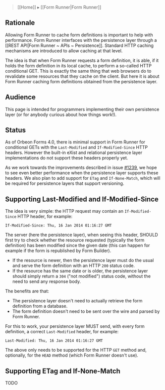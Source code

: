 > [[Home]] ▸ [[Form Runner|Form Runner]]

## Rationale

Allowing Form Runner to cache form definitions is important to help with performance. Form Runner interfaces with the persistence layer through a [[REST API|Form Runner ~ APIs ~ Persistence]]. Standard HTTP caching mechanisms are introduced to allow caching at that level.

The idea is that when Form Runner requests a form definition, it is able, if it holds the form definition in its local cache, to perform a so-called HTTP conditional GET. This is exactly the same thing that web browsers do to revalidate some resources that they cache on the client. But here it is about Form Runner caching form definitions obtained from the persistence layer.

## Audience

This page is intended for programmers implementing their own persistence layer (or for anybody curious about how things work!).

## Status

As of Orbeon Forms 4.0, there is minimal support in Form Runner for conditional GETs with the `Last-Modified` and `If-Modified-Since` HTTP headers. However the built-in eXist and relational persistence layer implementations do not support these headers properly yet.

As we work towards the improvements described in issue [#1239](https://github.com/orbeon/orbeon-forms/issues/1239), we hope to see even better performance when the persistence layer supports these headers. We also plan to add support for `ETag` and `If-None-Match`, which will be required for persistence layers that support versioning.

## Supporting Last-Modified and If-Modified-Since

The idea is very simple: the HTTP request may contain an `If-Modified-Since` HTTP header, for example:

    If-Modified-Since: Thu, 16 Jan 2014 01:16:27 GMT

The server (here the persistence layer), when seeing this header, SHOULD first try to check whether the resource requested (typically the form definition) has been modified since the given date (this can happen for example if the form is republished by Form Builder).

- If the resource is newer, then the persistence layer must do the usual and serve the form definition with an HTTP `200` status code.
- If the resource has the same date or is older, the persistence layer should simply return a `304` ("not modified") status code, without the need to send any response body.

The benefits are that:

- The persistence layer doesn't need to actually retrieve the form definition from a database.
- The form definition doesn't need to be sent over the wire and parsed by Form Runner.

For this to work, your persistence layer MUST send, with every form definition, a correct `Last-Modified` header, for example:

    Last-Modified: Thu, 16 Jan 2014 01:16:27 GMT

The above only needs to be supported for the HTTP `GET` method and, optionally, for the `HEAD` method (which Form Runner doesn't use).

## Supporting ETag and If-None-Match

TODO
